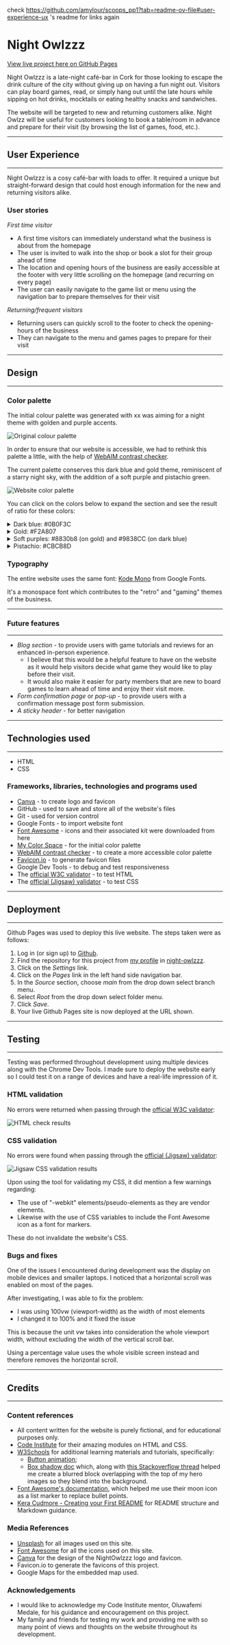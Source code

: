check https://github.com/amylour/scoops_pp1?tab=readme-ov-file#user-experience-ux 's readme for links again

# Night Owlzzz

[View live project here on GitHub Pages](https://chl03rivs.github.io/night-owlzzz/index.html)

Night Owlzzz is a late-night café-bar in Cork for those looking to escape the drink culture of the city without giving up on having a fun night out. Visitors can play board games, read, or simply hang out until the late hours while sipping on hot drinks, mocktails or eating healthy snacks and sandwiches. 

The website will be targeted to new and returning customers alike. Night Owlzz will be useful for customers looking to book a table/room in advance and prepare for their visit (by browsing the list of games, food, etc.).

----
## User Experience
----

Night Owlzzz is a cosy café-bar with loads to offer. It required a unique but straight-forward design that could host enough information for the new and returning visitors alike.

### User stories
*First time visitor*

* A first time visitors can immediately understand what the business is about from the homepage
* The user is invited to walk into the shop or book a slot for their group ahead of time
* The location and opening hours of the business are easily accessible at the footer with very little scrolling on the homepage (and recurring on every page)
* The user can easily navigate to the game list or menu using the navigation bar to prepare themselves for their visit

*Returning/frequent visitors*

* Returning users can quickly scroll to the footer to check the opening-hours of the business
* They can navigate to the menu and games pages to prepare for their visit

----
## Design
----
### Color palette

The initial colour palette was generated with xx was aiming for a night theme with golden and purple accents.

![Original colour palette](./assets/docs/original-palette.webp)

In order to ensure that our website is accessible, we had to rethink this palette a little, with the help of [WebAIM contrast checker](https://webaim.org/resources/contrastchecker/).

The current palette conserves this dark blue and gold theme, reminiscent of a starry night sky, with the addition of a soft purple and pistachio green.

![Website color palette](./assets/docs/colorpalette.webp)

You can click on the colors below to expand the section and see the result of ratio for these colors:

<details><summary> Dark blue: #0B0F3C  </summary>

![Dark blue on gold ratior results](./assets/docs/contrast-ratio-blue-gold.webp)

</details>
<details>
<summary>Gold: #F2A807  </summary>

![Gold on dark blue ratio results](./assets/docs/contrast-ratio-gold-blue.webp)

</details>
<details>
<summary>Soft purples: #8830b8 (on gold) and #9838CC (on dark blue)  </summary>

Since this colour is only used for active list markers and the footer icons, it only needed to pass the "Graphical Objects and User Interface Components" category.

![Ratio for the soft purple on gold](./assets/docs/purple-gold-objects.webp)

![Ratio for the soft purple on dark blue](./assets/docs/purple-blue-objects.webp)

</details>
<details>
<summary>Pistachio: #CBCB8D  </summary>


![Ratio for dark blue text on pistachio](./assets/docs/contrast-ratio-blue-green.webp)

</details>

### Typography

The entire website uses the same font: [Kode Mono](https://fonts.google.com/specimen/Kode+Mono) from Google Fonts.

It's a monospace font which contributes to the "retro" and "gaming" themes of the business.

------
### Future features
----

* *Blog section* - to provide users with game tutorials and reviews for an enhanced in-person experience. 
    * I believe that this would be a helpful feature to have on the website as it would help visitors decide what game they would like to play before their visit. 
    * It would also make it easier for party members that are new to board games to learn ahead of time and enjoy their visit more.
* *Form confirmation page* or *pop-up* - to provide users with a confirmation message post form submission.
* *A sticky header* - for better navigation

----
## Technologies used
-----

* HTML
* CSS

### Frameworks, libraries, technologies and programs used

* [Canva](https://canva.com) - to create logo and favicon
* GitHub - used to save and store all of the website's files
* Git - used for version control
* Google Fonts - to import website font
* [Font Awesome](fontawesome.com/) - icons and their associated kit were downloaded from here
* [My Color Space](https://mycolor.space) - for the initial color palette
* [WebAIM contrast checker](https://webaim.org/resources/contrastchecker/) - to create a more accessible color palette
* [Favicon.io](https://favicon.io) - to generate favicon files
* Google Dev Tools - to debug and test responsiveness
* The [official W3C validator](https://validator.w3.org/nu) - to test HTML
* The [official (Jigsaw) validator](https://jigsaw.w3.org/css-validator/) - to test CSS

-----
## Deployment
----
Github Pages was used to deploy this live website. The steps taken were as follows:

1. Log in (or sign up) to [Github](https://github.com).
2. Find the repository for this project from [my profile](https://github.com/chl03rivs) in [night-owlzzz](https://github.com/chl03rivs).
3. Click on the *Settings* link.
4. Click on the *Pages* link in the left hand side navigation bar.
5. In the *Source* section, choose *main* from the drop down select branch menu. 
6. Select *Root* from the drop down select folder menu.
7. Click *Save*. 
8. Your live Github Pages site is now deployed at the URL shown.

----
## Testing
----

Testing was performed throughout development using multiple devices along with the Chrome Dev Tools. I made sure to deploy the website early so I could test it on a range of devices and have a real-life impression of it.

### HTML validation

No errors were returned when passing through the [official W3C validator](https://validator.w3.org/nu):

![HTML check results](./assets/docs/html-check.PNG)

### CSS validation

No errors were found when passing through the [official (Jigsaw) validator](https://jigsaw.w3.org/css-validator/):

![Jigsaw CSS validation results](./assets/docs/css-check.PNG)

Upon using the tool for validating my CSS, it did mention a few warnings regarding:

* The use of "-webkit" elements/pseudo-elements as they are vendor elements. 
* Likewise with the use of CSS variables to include the Font Awesome icon as a font for markers.

These do not invalidate the website's CSS.

### Bugs and fixes

One of the issues I encountered during development was the display on mobile devices and smaller laptops. I noticed that a horizontal scroll was enabled on most of the pages.

After investigating, I was able to fix the problem:

* I was using 100vw (viewport-width) as the width of most elements
* I changed it to 100% and it fixed the issue

This is because the unit vw takes into consideration the whole viewport width, without excluding the width of the vertical scroll bar.

Using a percentage value uses the whole visible screen instead and therefore removes the horizontal scroll.

---
## Credits
----
### Content references

* All content written for the website is purely fictional, and for educational purposes only.
* [Code Institute](https://codeinstitute.net) for their amazing modules on HTML and CSS.
* [W3Schools](https://www.w3schools.com/) for additional learning materials and tutorials, specifically:
    * [Button animation](https://www.w3schools.com/css/css3_buttons.asp#:~:text=Try%20it%20Yourself%20%C2%BB-,Animated%20Buttons,-Example);
    * [Box shadow doc](https://www.w3schools.com/cssref/css3_pr_box-shadow.php) which, along with [this Stackoverflow thread](https://stackoverflow.com/questions/24709915/blur-the-edges-of-an-image-or-background-image-with-css) helped me create a blurred block overlapping with the top of my hero images so they blend into the background.
* [Font Awesome's documentation](https://origin.fontawesome.com/docs/web/add-icons/pseudo-elements#font-families-and-styles-cheat-sheet), which helped me use their moon icon as a list marker to replace bullet points.
* [Kera Cudmore - Creating your First README](https://github.com/kera-cudmore/readme-examples) for README structure and Markdown guidance.

### Media References

* [Unsplash](https://unsplash.com) for all images used on this site.
* [Font Awesome](https://fontawesome.com/) for all the icons used on this site.
* [Canva](https://canva.com/) for the design of the NightOwlzzz logo and favicon.
* Favicon.io to generate the favicons of this project.
* Google Maps for the embedded map used.

### Acknowledgements

* I would like to acknowledge my Code Institute mentor, Oluwafemi Medale, for his guidance and encouragement on this project.
* My family and friends for testing my work and providing me with so many point of views and thoughts on the website throughout its development.